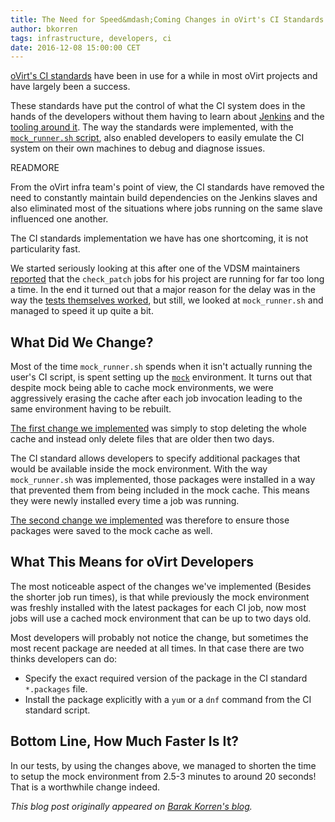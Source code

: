 ```yaml
---
title: The Need for Speed&mdash;Coming Changes in oVirt's CI Standards
author: bkorren
tags: infrastructure, developers, ci
date: 2016-12-08 15:00:00 CET
---
```


[oVirt's CI standards](http://ovirt-infra-docs.readthedocs.io/en/latest/CI/Build_and_test_standards.html) have been in use for a while in most oVirt projects and have largely been a success.

These standards have put the control of what the CI system does in the hands of the developers without them
having to learn about [Jenkins](https://jenkins.io/) and the [tooling around it](http://docs.openstack.org/infra/jenkins-job-builder/index.html). The way the standards were implemented, with the [`mock_runner.sh` script](https://gerrit.ovirt.org/gitweb?p=jenkins.git;a=blob;f=mock_configs/mock_runner.sh), also enabled developers to easily emulate the CI system on their own machines to debug and diagnose issues.

READMORE

From the oVirt infra team's point of view, the CI standards have removed the need to constantly maintain build dependencies on the Jenkins slaves and also eliminated most of the situations where jobs running on the same slave influenced one another.

The CI standards implementation we have has one shortcoming, it is not particularity fast.

We started seriously looking at this after one of the VDSM maintainers [reported](http://lists.ovirt.org/pipermail/devel/2016-December/014386.html) that the `check_patch` jobs for his project are running for far too long a time. In the end it turned out that a major reason for the delay was in the way the [tests themselves worked](https://gerrit.ovirt.org/#/c/67799/), but still, we looked at `mock_runner.sh` and managed to speed it up quite a bit.

## What Did We Change?

Most of the time `mock_runner.sh` spends when it isn't actually running the user's CI script, is spent setting up the [`mock`](https://github.com/rpm-software-management/mock) environment. It turns out that despite mock being able to cache mock environments, we were aggressively erasing the cache after each job invocation leading to the same environment having to be rebuilt.

[The first change we implemented](https://gerrit.ovirt.org/#/c/67795/) was simply to stop deleting the whole cache and instead only delete files that are older then two days.

The CI standard allows developers to specify additional packages that would be available inside the mock environment. With the way `mock_runner.sh` was implemented, those packages were installed in a way that prevented them from being included in the mock cache. This means they were newly installed every time a job was running.

[The second change we implemented](https://gerrit.ovirt.org/#/c/67801/) was therefore to ensure those packages were saved to the mock cache as well.

## What This Means for oVirt Developers

The most noticeable aspect of the changes we've implemented (Besides the shorter job run times), is that while previously the mock environment was freshly installed with the latest packages for each CI job, now most jobs will use a cached mock environment that can be up to two days old.

Most developers will probably not notice the change, but sometimes the most recent package are needed at all times. In that case there are two thinks developers can do:

* Specify the exact required version of the package in the CI standard `*.packages` file.
* Install the package explicitly with a `yum` or a `dnf` command from the CI standard script.

## Bottom Line, How Much Faster Is It?

In our tests, by using the changes above, we managed to shorten the time to setup the mock environment from 2.5-3 minutes to around 20 seconds! That is a worthwhile change indeed.

_This blog post originally appeared on [Barak Korren's blog](https://ifireball.wordpress.com/2016/12/07/the-need-for-speed-coming-changes-in-ovirts-ci-standards/)._
